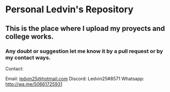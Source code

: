 # Personal Ledvin's Repository

## This is the place where I upload my proyects and college works. 

### Any doubt or suggestion let me know it by a pull request or by my contact ways. 

Contact: 

Email: ledvin25@hotmail.com
Discord: Ledvin25#8571
Whatsapp: http://wa.me/50661725931
